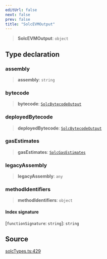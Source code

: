 ```yaml
---
editUrl: false
next: false
prev: false
title: "SolcEVMOutput"
---
```


> **SolcEVMOutput**: `object`

## Type declaration

### assembly

> **assembly**: `string`

### bytecode

> **bytecode**: [`SolcBytecodeOutput`](/reference/tevm/solc/type-aliases/solcbytecodeoutput/)

### deployedBytecode

> **deployedBytecode**: [`SolcBytecodeOutput`](/reference/tevm/solc/type-aliases/solcbytecodeoutput/)

### gasEstimates

> **gasEstimates**: [`SolcGasEstimates`](/reference/tevm/solc/type-aliases/solcgasestimates/)

### legacyAssembly

> **legacyAssembly**: `any`

### methodIdentifiers

> **methodIdentifiers**: `object`

#### Index signature

 \[`functionSignature`: `string`\]: `string`

## Source

[solcTypes.ts:429](https://github.com/evmts/tevm-monorepo/blob/main/bundler-packages/solc/src/solcTypes.ts#L429)
